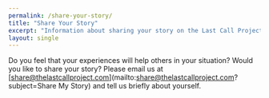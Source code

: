 ```yaml
---
permalink: /share-your-story/
title: "Share Your Story"
excerpt: "Information about sharing your story on the Last Call Project."
layout: single
---
```

Do you feel that your experiences will help others in your situation? Would you like to share your story? Please email us at [share@thelastcallproject.com](mailto:share@thelastcallproject.com?subject=Share My Story) and tell us briefly about yourself.
